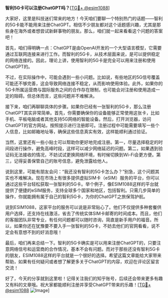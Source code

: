 **智利5G卡可以注册ChatGPT吗？**[[TG💪+ @esim1088](https://t.me/s/esim1088)]

大家好，这里是科技迷们常来的地方！今天咱们要聊一个特别热门的话题——智利的5G卡能不能用来注册ChatGPT。相信不少朋友都对这个话题感兴趣，尤其是那些身在海外或者想尝试新鲜事物的朋友。那么，咱们就一起来看看这个问题的答案吧！

首先，咱们得明确一点：ChatGPT是由OpenAI开发的一个大型语言模型，它需要通过互联网连接来进行工作。而智利的5G卡，从技术层面来说，是可以提供稳定的网络连接的。因此，理论上讲，使用智利的5G卡是完全可以用来注册和使用ChatGPT的。

不过，在实际操作中，可能会遇到一些小问题。比如说，有些地区的5G信号覆盖可能还不够完善，这会导致网络连接不稳定，从而影响使用体验。此外，如果你的5G卡所属运营商与国际服务之间的合作存在限制，也可能会对注册和使用造成一定的阻碍。但总体而言，这些问题并不难解决。

接下来，咱们再聊聊具体的步骤。如果你已经有一张智利的5G卡，那么注册ChatGPT其实非常简单。首先，你需要确保你的设备能够正常使用这张卡，比如手机、平板电脑或者其他支持5G网络的智能设备。然后，打开浏览器，访问ChatGPT的官方网站，按照提示进行注册即可。注册过程中可能需要填写一些个人信息，比如邮箱地址等，确保这些信息真实有效，这样能顺利通过验证。

当然，这里还有一些小贴士可以帮助你更好地完成注册。第一，尽量选择稳定的时间段进行操作，避免高峰时段，这样可以减少网络延迟的问题。第二，如果遇到验证码无法接收的情况，不妨试试更换网络环境，有时候切换到Wi-Fi会更方便。第三，记得妥善保管自己的账号信息，避免泄露给他人。

说到这里，可能有朋友会问：“我还没有智利的5G卡怎么办？”别急，这个问题其实也不难解决。现在市场上有很多提供虚拟SIM卡（eSIM）服务的平台，你可以通过这些平台轻松获取一张智利的5G卡。举个例子，像ESIM1088这样的平台就提供了便捷的eSIM服务，支持全球多个国家和地区，包括智利。只需几步简单的操作，你就能拥有属于自己的智利5G卡，为你的ChatGPT之旅保驾护航。

说到ESIM1088，这家平台的服务可以说是非常贴心了。他们不仅提供多种套餐供用户选择，还支持在线激活，省去了传统实体SIM卡邮寄的时间成本。而且，他们的客服团队非常专业，有任何问题都可以随时咨询，简直是新手用户的福音。所以，如果你还在犹豫要不要入手一张智利的5G卡，不妨去他们的官网看看，说不定会有意想不到的好消息哦！

最后，咱们再来总结一下。智利的5G卡确实是可以用来注册ChatGPT的，只要注意网络信号和运营商的合作情况，基本不会有问题。而对于那些还没有智利5G卡的朋友，ESIM1088这样的平台就是一个很好的选择。希望这篇文章能给大家带来帮助，如果有任何疑问或者想了解更多关于ChatGPT的内容，欢迎在评论区留言交流！

好了，今天的分享就到这里啦！记得关注我们的知乎账号，后续还会带来更多有趣又有料的文章哦。祝大家都能顺利注册并享受ChatGPT带来的乐趣！[[TG💪+ @esim1088](https://t.me/s/esim1088) ![Image](https://i.postimg.cc/4NQfJmqS/Snipaste-2025-05-13-00-14-12.png)]